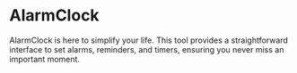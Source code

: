# AlarmClock
AlarmClock is here to simplify your life. This tool provides a straightforward interface to set alarms, reminders, and timers, ensuring you never miss an important moment.
